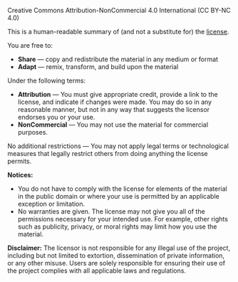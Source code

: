 Creative Commons Attribution-NonCommercial 4.0 International (CC BY-NC 4.0)

This is a human-readable summary of (and not a substitute for) the [license](https://creativecommons.org/licenses/by-nc/4.0/legalcode).

You are free to:
- **Share** — copy and redistribute the material in any medium or format
- **Adapt** — remix, transform, and build upon the material

Under the following terms:
- **Attribution** — You must give appropriate credit, provide a link to the license, and indicate if changes were made. You may do so in any reasonable manner, but not in any way that suggests the licensor endorses you or your use.
- **NonCommercial** — You may not use the material for commercial purposes.

No additional restrictions — You may not apply legal terms or technological measures that legally restrict others from doing anything the license permits.

**Notices:**
- You do not have to comply with the license for elements of the material in the public domain or where your use is permitted by an applicable exception or limitation.
- No warranties are given. The license may not give you all of the permissions necessary for your intended use. For example, other rights such as publicity, privacy, or moral rights may limit how you use the material.

**Disclaimer:**
The licensor is not responsible for any illegal use of the project, including but not limited to extortion, dissemination of private information, or any other misuse. Users are solely responsible for ensuring their use of the project complies with all applicable laws and regulations.
